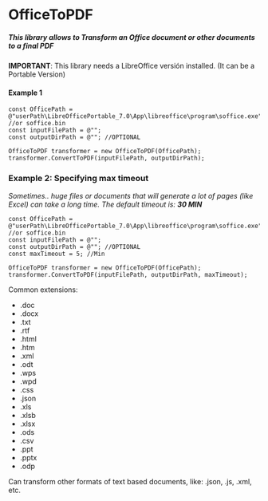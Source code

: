 # OfficeToPDF
##### This library allows to Transform an Office document or other documents to a final PDF 

**IMPORTANT**: This library needs a LibreOffice versión installed. (It can be a Portable Version)


#### Example 1

```
const OfficePath = @"userPath\LibreOfficePortable_7.0\App\libreoffice\program\soffice.exe"; //or soffice.bin
const inputFilePath = @"";
const outputDirPath = @""; //OPTIONAL

OfficeToPDF transformer = new OfficeToPDF(OfficePath);
transformer.ConvertToPDF(inputFilePath, outputDirPath);
```

### Example 2: Specifying max timeout

*Sometimes.. huge files or documents that will generate a lot of pages (like Excel) can take a long time.
The default timeout is: **30 MIN***
```
const OfficePath = @"userPath\LibreOfficePortable_7.0\App\libreoffice\program\soffice.exe"; //or soffice.bin
const inputFilePath = @"";
const outputDirPath = @""; //OPTIONAL
const maxTimeout = 5; //Min

OfficeToPDF transformer = new OfficeToPDF(OfficePath);
transformer.ConvertToPDF(inputFilePath, outputDirPath, maxTimeout);
```


Common extensions:
  - .doc
  - .docx
  - .txt
  - .rtf
  - .html
  - .htm
  - .xml
  - .odt
  - .wps
  - .wpd
  - .css
  - .json
  - .xls
  - .xlsb
  - .xlsx
  - .ods
  - .csv
  - .ppt
  - .pptx
  - .odp
    
Can transform other formats of text based documents, like: .json, .js, .xml, etc.
